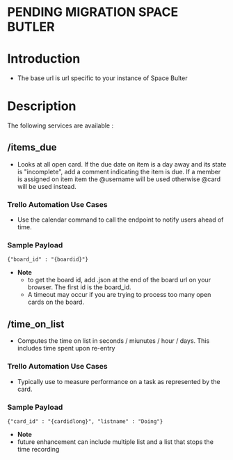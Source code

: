 # PENDING MIGRATION SPACE BUTLER

# Introduction

- The base url is url specific to your instance of Space Bulter

# Description

The following services are available :

## /items_due

- Looks at all open card. If the due date on item is a day away and its state is "incomplete", add a comment indicating the item is due. If a member is assigned on item item the @username will be used otherwise @card will be used instead.


### Trello Automation Use Cases

- Use the calendar command to call the endpoint to notify users ahead of time.

### Sample Payload

`{"board_id" : "{boardid}"}`

- **Note**
  - to get the board id, add .json at the end of the board url on your browser. The first id is the board_id.
  - A timeout may occur if you are trying to process too many open cards on the board.

## /time_on_list

- Computes the time on list in seconds / miunutes / hour / days. This includes time spent upon re-entry


### Trello Automation Use Cases

- Typically use to measure performance on a task as represented by the card.

### Sample Payload

`{"card_id" : "{cardidlong}", "listname" : "Doing"}`

- **Note**
 - future enhancement can include multiple list and a list that stops the time recording
